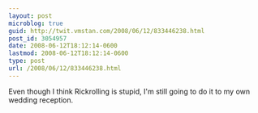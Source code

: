 ```yaml
---
layout: post
microblog: true
guid: http://twit.vmstan.com/2008/06/12/833446238.html
post_id: 3054957
date: 2008-06-12T18:12:14-0600
lastmod: 2008-06-12T18:12:14-0600
type: post
url: /2008/06/12/833446238.html
---
```

Even though I think Rickrolling is stupid, I'm still going to do it to my own wedding reception.
